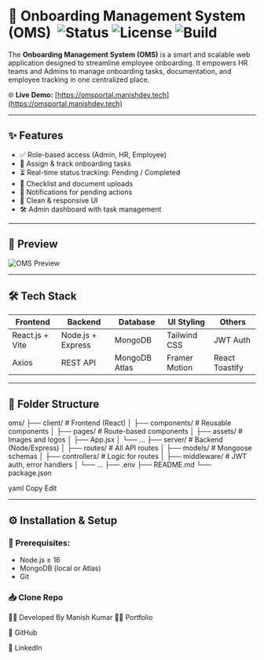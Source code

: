 # 🚀 Onboarding Management System (OMS) &nbsp;![Status](https://img.shields.io/badge/status-live-brightgreen) ![License](https://img.shields.io/badge/license-MIT-blue) ![Build](https://img.shields.io/badge/build-passing-success)

The **Onboarding Management System (OMS)** is a smart and scalable web application designed to streamline employee onboarding. It empowers HR teams and Admins to manage onboarding tasks, documentation, and employee tracking in one centralized place.

🌐 **Live Demo:** [https://omsportal.manishdev.tech](https://omsportal.manishdev.tech)

---

## ✨ Features

- ✅ Role-based access (Admin, HR, Employee)
- 📄 Assign & track onboarding tasks
- ⏳ Real-time status tracking: Pending / Completed
- 🧾 Checklist and document uploads
- 💬 Notifications for pending actions
- 🎯 Clean & responsive UI
- 🛠 Admin dashboard with task management

---

## 📸 Preview

![OMS Preview](https://omsportal.manishdev.tech/og-image.png)

---


## 🛠️ Tech Stack

| Frontend           | Backend            | Database     | UI Styling     | Others           |
|--------------------|--------------------|--------------|----------------|------------------|
| React.js + Vite    | Node.js + Express  | MongoDB      | Tailwind CSS   | JWT Auth         |
| Axios              | REST API           | MongoDB Atlas| Framer Motion  | React Toastify   |

---

## 🧩 Folder Structure

oms/
├── client/ # Frontend (React)
│ ├── components/ # Reusable components
│ ├── pages/ # Route-based components
│ ├── assets/ # Images and logos
│ ├── App.jsx
│ └── ...
├── server/ # Backend (Node/Express)
│ ├── routes/ # All API routes
│ ├── models/ # Mongoose schemas
│ ├── controllers/ # Logic for routes
│ ├── middleware/ # JWT auth, error handlers
│ └── ...
├── .env
├── README.md
└── package.json

yaml
Copy
Edit

---

## ⚙️ Installation & Setup

### 🧾 Prerequisites:
- Node.js ≥ 16
- MongoDB (local or Atlas)
- Git
### 📥 Clone Repo


🙋‍♂️ Developed By
Manish Kumar
👨‍💻 Portfolio

🐙 GitHub

💼 LinkedIn

